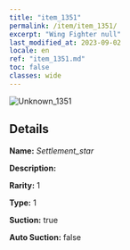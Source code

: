 ```yaml
---
title: "item_1351"
permalink: /item/item_1351/
excerpt: "Wing Fighter null"
last_modified_at: 2023-09-02
locale: en
ref: "item_1351.md"
toc: false
classes: wide
---
```



 ![Unknown_1351](/images/item/Settlement_star_p.png)



## Details

 **Name:** *Settlement_star* 

 **Description:** 

 **Rarity:** 1 

 **Type:** 1 

 **Suction:** true 

 **Auto Suction:** false 


